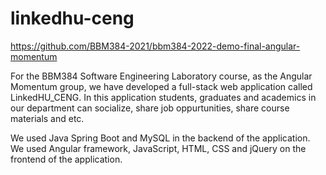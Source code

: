 # linkedhu-ceng

https://github.com/BBM384-2021/bbm384-2022-demo-final-angular-momentum

For the BBM384 Software Engineering Laboratory course, as the Angular Momentum group, we have developed a full-stack web application called LinkedHU_CENG. In this application students, graduates and academics in our department can socialize, share job oppurtunities, share course materials and etc. 

We used Java Spring Boot and MySQL in the backend of the application. 
We used Angular framework, JavaScript, HTML, CSS and jQuery on the frontend of the application.
